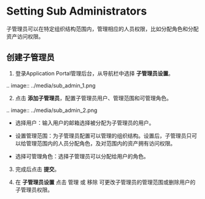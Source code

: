 # Setting Sub Administrators

子管理员可以在特定组织结构范围内，管理相应的人员权限，比如分配角色和分配资产访问权限。


## 创建子管理员

1. 登录Application Portal管理后台，从导航栏中选择 **子管理员设置**。

  .. image:: ../media/sub_admin_1.png

2. 点击 **添加子管理员**，配置子管理员用户、管理范围和可管理角色。

  .. image:: ../media/sub_admin_2.png

  - 选择用户：输入用户的邮箱选择被分配为子管理员的用户。

  - 设置管理范围：为子管理员配置可以管理的组织结构。设置后，子管理员只可以给管理范围内的人员分配角色，及对范围内的资产拥有访问权限。

  - 选择可管理角色：选择子管理员可以分配给用户的角色。

3. 完成后点击 **提交**。

4. 在 **子管理员设置** 点击 管理 或 移除 可更改子管理员的管理范围或删除用户的子管理员权限。


<!-- end -->
